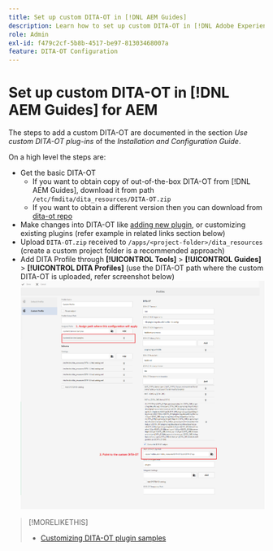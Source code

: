 ```yaml
---
title: Set up custom DITA-OT in [!DNL AEM Guides]
description: Learn how to set up custom DITA-OT in [!DNL Adobe Experience Manager Guides]
role: Admin
exl-id: f479c2cf-5b8b-4517-be97-81303468007a
feature: DITA-OT Configuration
---
```

# Set up custom DITA-OT in [!DNL AEM Guides] for AEM

The steps to add a custom DITA-OT are documented in the section _Use custom DITA-OT plug-ins_ of the _Installation and Configuration Guide_.

On a high level the steps are:

+ Get the basic DITA-OT
  + If you want to obtain copy of out-of-the-box DITA-OT from [!DNL AEM Guides], download it from path `/etc/fmdita/dita_resources/DITA-OT.zip`
  + If you want to obtain a different version then you can download from [dita-ot repo](https://www.dita-ot.org/download)
+ Make changes into DITA-OT like [adding new plugin](https://www.dita-ot.org/dev/topics/plugins-installing.html), or customizing existing plugins (refer example in related links section below)
+ Upload `DITA-OT.zip` received to `/apps/<project-folder>/dita_resources` (create a custom project folder is a recommended approach)
+ Add DITA Profile through **[!UICONTROL Tools]** > **[!UICONTROL Guides]** > **[!UICONTROL DITA Profiles]** (use the DITA-OT path where the custom DITA-OT is uploaded, refer screenshot below)
![DITA Profiles](assets/dita-profile.png)

>[!MORELIKETHIS]
>
>+ [Customizing DITA-OT plugin samples](https://www.dita-ot.org/dev/topics/pdf-customization.html)
